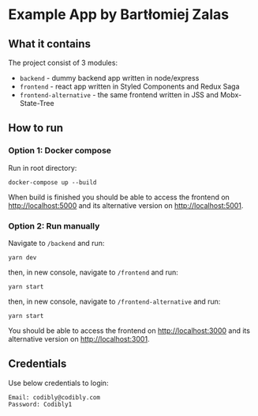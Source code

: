 # Example App by Bartłomiej Zalas

## What it contains

The project consist of 3 modules:

- `backend` - dummy backend app written in node/express
- `frontend` - react app written in Styled Components and Redux Saga
- `frontend-alternative` - the same frontend written in JSS and Mobx-State-Tree

## How to run

### Option 1: Docker compose

Run in root directory:

```
docker-compose up --build
```
When build is finished you should be able to access the frontend on 
[http://localhost:5000](http://localhost:5000) and its alternative version on 
[http://localhost:5001](http://localhost:5001).

### Option 2: Run manually

Navigate to `/backend` and run:
```
yarn dev
```

then, in new console, navigate to `/frontend` and run:
```
yarn start
```

then, in new console, navigate to `/frontend-alternative` and run:
```
yarn start
```
You should be able to access the frontend on [http://localhost:3000](http://localhost:3001) 
and its alternative version on [http://localhost:3001](http://localhost:3001).

## Credentials
Use below credentials to login:
```
Email: codibly@codibly.com
Password: Codibly1
```
